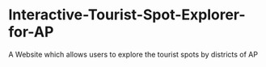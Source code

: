 # Interactive-Tourist-Spot-Explorer-for-AP
A Website which allows users to explore the tourist spots by districts of AP
